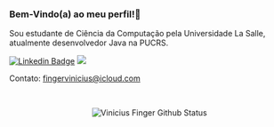 ### Bem-Vindo(a) ao meu perfil!👋
Sou estudante de Ciência da Computação pela Universidade La Salle, atualmente desenvolvedor Java na PUCRS.

[![Linkedin Badge](https://img.shields.io/badge/-LinkedIn-blue?style=flat-square&logo=Linkedin&logoColor=white&link=https://www.linkedin.com/in/jrmarcelo/)](https://www.linkedin.com/in/viniciusfinger/)
![](https://img.shields.io/github/followers/viniciusfinger?label=Siga%21&style=social)

Contato: fingervinicius@icloud.com

<br>
  <p align="center">
    <img align="center" src="https://github-readme-stats.vercel.app/api?username=viniciusfinger&show_icons=true&theme=dracula" alt="Vinicius Finger Github Status" />
  </p>
</details>
